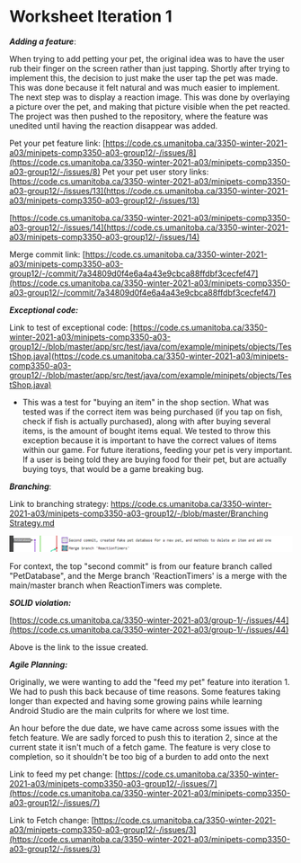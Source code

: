 # Worksheet Iteration 1

***Adding a feature***:

When trying to add petting your pet, the original idea was to have the user rub their finger on the screen rather than just tapping. Shortly after trying to implement this, the decision to just make the user tap the pet was made. This was done because it felt natural and was much easier to implement. The next step was to display a reaction image. This was done by overlaying a picture over the pet, and making that picture visible when the pet reacted. The project was then pushed to the repository, where the feature was unedited until having the reaction disappear was added.

Pet your pet feature link: [https://code.cs.umanitoba.ca/3350-winter-2021-a03/minipets-comp3350-a03-group12/-/issues/8](https://code.cs.umanitoba.ca/3350-winter-2021-a03/minipets-comp3350-a03-group12/-/issues/8)
Pet your pet user story links: [https://code.cs.umanitoba.ca/3350-winter-2021-a03/minipets-comp3350-a03-group12/-/issues/13](https://code.cs.umanitoba.ca/3350-winter-2021-a03/minipets-comp3350-a03-group12/-/issues/13)

[https://code.cs.umanitoba.ca/3350-winter-2021-a03/minipets-comp3350-a03-group12/-/issues/14](https://code.cs.umanitoba.ca/3350-winter-2021-a03/minipets-comp3350-a03-group12/-/issues/14)

Merge commit link: [https://code.cs.umanitoba.ca/3350-winter-2021-a03/minipets-comp3350-a03-group12/-/commit/7a34809d0f4e6a4a43e9cbca88ffdbf3cecfef47](https://code.cs.umanitoba.ca/3350-winter-2021-a03/minipets-comp3350-a03-group12/-/commit/7a34809d0f4e6a4a43e9cbca88ffdbf3cecfef47)

***Exceptional code:***

Link to test of exceptional code: [https://code.cs.umanitoba.ca/3350-winter-2021-a03/minipets-comp3350-a03-group12/-/blob/master/app/src/test/java/com/example/minipets/objects/TestShop.java](https://code.cs.umanitoba.ca/3350-winter-2021-a03/minipets-comp3350-a03-group12/-/blob/master/app/src/test/java/com/example/minipets/objects/TestShop.java)

- This was a test for "buying an item" in the shop section. What was tested was if the correct item was being purchased (if you tap on fish, check if fish is actually purchased), along with after buying several items, is the amount of bought items equal. We tested to throw this exception because it is important to have the correct values of items within our game. For future iterations, feeding your pet is very important. If a user is being told they are buying food for their pet, but are actually buying toys, that would be a game breaking bug.

***Branching***:

Link to branching strategy: [https://code.cs.umanitoba.ca/3350-winter-2021-a03/minipets-comp3350-a03-group12/-/blob/master/Branching Strategy.md](https://code.cs.umanitoba.ca/3350-winter-2021-a03/minipets-comp3350-a03-group12/-/blob/master/Branching%20Strategy.md)

![Worksheet%20Iteration%201%2051940d9d3d194832a933501f3401b290/Untitled.png](Worksheet%20Iteration%201%2051940d9d3d194832a933501f3401b290/Untitled.png)

For context, the top "second commit" is from our feature branch called "PetDatabase", and the Merge branch 'ReactionTimers' is a merge with the main/master branch when ReactionTimers was complete. 

***SOLID violation:***

[https://code.cs.umanitoba.ca/3350-winter-2021-a03/group-1/-/issues/44](https://code.cs.umanitoba.ca/3350-winter-2021-a03/group-1/-/issues/44)

 Above is the link to the issue created. 

***Agile Planning:***

Originally, we were wanting to add the "feed my pet" feature into iteration 1. We had to push this back because of time reasons. Some features taking longer than expected and having some growing pains while learning Android Studio are the main culprits for where we lost time.   

An hour before the due date, we have came across some issues with the fetch feature. We are sadly forced to push this to iteration 2, since at the current state it isn't much of a fetch game. The feature is very close to completion, so it shouldn't be too big of a burden to add onto the next

Link to feed my pet change: [https://code.cs.umanitoba.ca/3350-winter-2021-a03/minipets-comp3350-a03-group12/-/issues/7](https://code.cs.umanitoba.ca/3350-winter-2021-a03/minipets-comp3350-a03-group12/-/issues/7)

Link to Fetch change: [https://code.cs.umanitoba.ca/3350-winter-2021-a03/minipets-comp3350-a03-group12/-/issues/3](https://code.cs.umanitoba.ca/3350-winter-2021-a03/minipets-comp3350-a03-group12/-/issues/3)